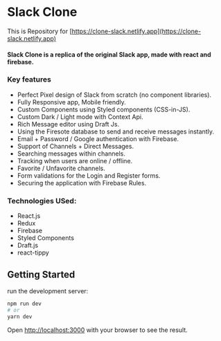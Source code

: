 
# Slack Clone

This is Repository for [https://clone-slack.netlify.app](https://clone-slack.netlify.app)

#### Slack Clone is a replica of the original Slack app, made with react and firebase.

### Key features
- Perfect Pixel design of Slack from scratch (no component libraries).
- Fully Responsive app, Mobile friendly.
- Custom Components using Styled components (CSS-in-JS).
- Custom Dark / Light mode with Context Api.
- Rich Message editor using Draft Js.
- Using the Firesote database to send and receive messages instantly.
- Email + Password / Google authentication with Firebase.
- Support of Channels + Direct Messages.
- Searching messages within channels.
- Tracking when users are online / offline.
- Favorite / Unfavorite channels.
- Form validations for the Login and Register forms.
- Securing the application with Firebase Rules.

### Technologies USed:
- React.js
- Redux
- Firebase
- Styled Components
- Draft.js
- react-tippy

## Getting Started

run the development server:

```bash
npm run dev
# or
yarn dev
```

Open [http://localhost:3000](http://localhost:3000) with your browser to see the result.
